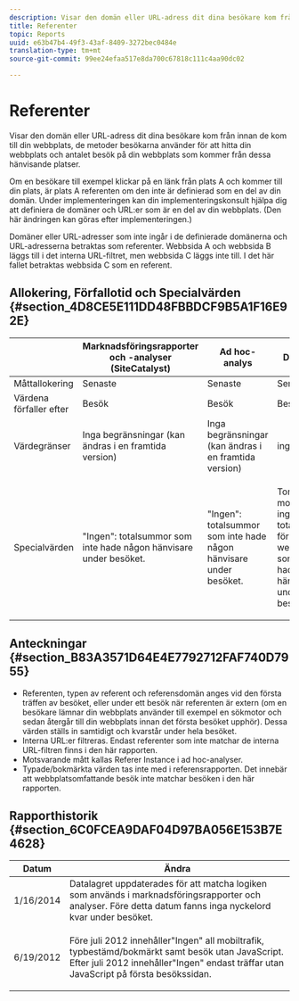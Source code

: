 ```yaml
---
description: Visar den domän eller URL-adress dit dina besökare kom från innan de kom till din webbplats, de metoder besökarna använder för att hitta din webbplats och antalet besök på din webbplats som kommer från dessa hänvisande platser.
title: Referenter
topic: Reports
uuid: e63b47b4-49f3-43af-8409-3272bec0484e
translation-type: tm+mt
source-git-commit: 99ee24efaa517e8da700c67818c111c4aa90dc02

---
```



# Referenter

Visar den domän eller URL-adress dit dina besökare kom från innan de kom till din webbplats, de metoder besökarna använder för att hitta din webbplats och antalet besök på din webbplats som kommer från dessa hänvisande platser.

Om en besökare till exempel klickar på en länk från plats A och kommer till din plats, är plats A referenten om den inte är definierad som en del av din domän. Under implementeringen kan din implementeringskonsult hjälpa dig att definiera de domäner och URL:er som är en del av din webbplats. (Den här ändringen kan göras efter implementeringen.)

Domäner eller URL-adresser som inte ingår i de definierade domänerna och URL-adresserna betraktas som referenter. Webbsida A och webbsida B läggs till i det interna URL-filtret, men webbsida C läggs inte till. I det här fallet betraktas webbsida C som en referent.

## Allokering, Förfallotid och Specialvärden {#section_4D8CE5E111DD48FBBDCF9B5A1F16E92E}

<table id="table_EC7423532C7E44DE97B7FC0321585A2B"> 
 <thead> 
  <tr> 
   <th colname="col1" class="entry"> </th> 
   <th colname="col2" class="entry"> Marknadsföringsrapporter och -analyser (SiteCatalyst) </th> 
   <th colname="col3" class="entry"> Ad hoc-analys </th> 
   <th colname="col4" class="entry"> Datalager </th> 
  </tr>
 </thead>
 <tbody> 
  <tr> 
   <td colname="col1"> Måttallokering </td> 
   <td colname="col2"> Senaste </td> 
   <td colname="col3"> Senaste </td> 
   <td colname="col4"> Senaste </td> 
  </tr> 
  <tr> 
   <td colname="col1"> Värdena förfaller efter </td> 
   <td colname="col2"> Besök </td> 
   <td colname="col3"> Besök </td> 
   <td colname="col4"> Besök </td> 
  </tr> 
  <tr> 
   <td colname="col1"> Värdegränser </td> 
   <td colname="col2"> Inga begränsningar (kan ändras i en framtida version) </td> 
   <td colname="col3"> Inga begränsningar (kan ändras i en framtida version) </td> 
   <td colname="col4"> ingen </td> 
  </tr> 
  <tr> 
   <td colname="col1"> Specialvärden </td> 
   <td colname="col2"> <p>"Ingen": totalsummor som inte hade någon hänvisare under besöket. </p> </td> 
   <td colname="col3"> <p>"Ingen": totalsummor som inte hade någon hänvisare under besöket. </p> </td> 
   <td colname="col4"> <p> Tom - motsvarar ingen, totalsummor för hela webbplatsen som inte hade någon hänvisare under besöket. </p> </td> 
  </tr> 
 </tbody> 
</table>

## Anteckningar {#section_B83A3571D64E4E7792712FAF740D7955}

* Referenten, typen av referent och referensdomän anges vid den första träffen av besöket, eller under ett besök när referenten är extern (om en besökare lämnar din webbplats använder till exempel en sökmotor och sedan återgår till din webbplats innan det första besöket upphör). Dessa värden ställs in samtidigt och kvarstår under hela besöket.
* Interna URL:er filtreras. Endast referenter som inte matchar de interna URL-filtren finns i den här rapporten.
* Motsvarande mått kallas Referer Instance i ad hoc-analyser.
* Typade/bokmärkta värden tas inte med i referensrapporten. Det innebär att webbplatsomfattande besök inte matchar besöken i den här rapporten.

## Rapporthistorik {#section_6C0FCEA9DAF04D97BA056E153B7E4628}

<table id="table_9DFA79EC6A5A48648F2FB5418E1752DB"> 
 <thead> 
  <tr> 
   <th colname="col1" class="entry"> Datum </th> 
   <th colname="col2" class="entry"> Ändra </th> 
  </tr>
 </thead>
 <tbody> 
  <tr> 
   <td colname="col1"> 1/16/2014 </td> 
   <td colname="col2"> Datalagret uppdaterades för att matcha logiken som används i marknadsföringsrapporter och analyser. Före detta datum fanns inga nyckelord kvar under besöket. </td> 
  </tr> 
  <tr> 
   <td colname="col1"> 6/19/2012 </td> 
   <td colname="col2"> <p> Före juli 2012 innehåller"Ingen" all mobiltrafik, typbestämd/bokmärkt samt besök utan JavaScript. Efter juli 2012 innehåller"Ingen" endast träffar utan JavaScript på första besökssidan. </p> </td> 
  </tr> 
 </tbody> 
</table>


